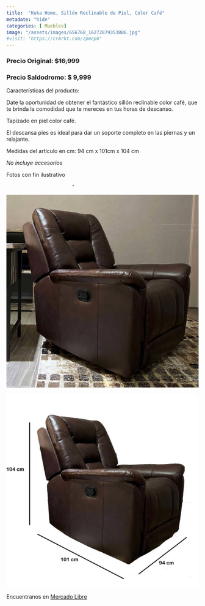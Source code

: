 ```yaml
---
title:  "Kuka Home, Sillón Reclinable de Piel, Color Café"
metadate: "hide"
categories: [ Muebles]
image: "/assets/images/656768_16272879353886.jpg"
#visit: "https://crmrkt.com/zpmep0"
---
```


### Precio Original:  ~~$16,999~~
### Precio Saldodromo:  $ 9,999

Características del producto:

Date la oportunidad de obtener el fantástico sillón reclinable color café, que te brinda la comodidad que te mereces en tus horas de descanso.

Tapizado en piel color café.

El descansa pies es ideal para dar un soporte completo en las piernas y un relajante.

Medidas del artículo en cm: 94 cm x 101cm x 104 cm

*No incluye accesorios*

Fotos con fin ilustrativo

		                    "
![img-2](../assets/images/656768_16272878567454.jpg)

![img-3](../assets/images/656768_16272879812638.jpg)

Encuentranos en [Mercado Libre](https://articulo.mercadolibre.com.mx/MLM-857913980-sillon-reclinable-_JM)
